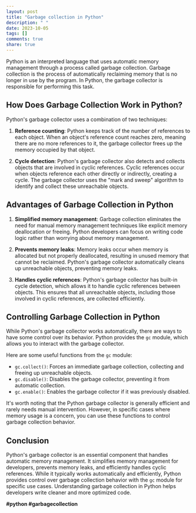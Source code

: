 ```yaml
---
layout: post
title: "Garbage collection in Python"
description: " "
date: 2023-10-05
tags: []
comments: true
share: true
---
```


Python is an interpreted language that uses automatic memory management through a process called garbage collection. Garbage collection is the process of automatically reclaiming memory that is no longer in use by the program. In Python, the garbage collector is responsible for performing this task.

## How Does Garbage Collection Work in Python?

Python's garbage collector uses a combination of two techniques:

1. **Reference counting**: Python keeps track of the number of references to each object. When an object's reference count reaches zero, meaning there are no more references to it, the garbage collector frees up the memory occupied by that object.

2. **Cycle detection**: Python's garbage collector also detects and collects objects that are involved in cyclic references. Cyclic references occur when objects reference each other directly or indirectly, creating a cycle. The garbage collector uses the "mark and sweep" algorithm to identify and collect these unreachable objects.

## Advantages of Garbage Collection in Python

1. **Simplified memory management**: Garbage collection eliminates the need for manual memory management techniques like explicit memory deallocation or freeing. Python developers can focus on writing code logic rather than worrying about memory management.

2. **Prevents memory leaks**: Memory leaks occur when memory is allocated but not properly deallocated, resulting in unused memory that cannot be reclaimed. Python's garbage collector automatically cleans up unreachable objects, preventing memory leaks.

3. **Handles cyclic references**: Python's garbage collector has built-in cycle detection, which allows it to handle cyclic references between objects. This ensures that all unreachable objects, including those involved in cyclic references, are collected efficiently.

## Controlling Garbage Collection in Python

While Python's garbage collector works automatically, there are ways to have some control over its behavior. Python provides the `gc` module, which allows you to interact with the garbage collector.

Here are some useful functions from the `gc` module:

- `gc.collect()`: Forces an immediate garbage collection, collecting and freeing up unreachable objects.
- `gc.disable()`: Disables the garbage collector, preventing it from automatic collection.
- `gc.enable()`: Enables the garbage collector if it was previously disabled.

It's worth noting that the Python garbage collector is generally efficient and rarely needs manual intervention. However, in specific cases where memory usage is a concern, you can use these functions to control garbage collection behavior.

## Conclusion

Python's garbage collector is an essential component that handles automatic memory management. It simplifies memory management for developers, prevents memory leaks, and efficiently handles cyclic references. While it typically works automatically and efficiently, Python provides control over garbage collection behavior with the `gc` module for specific use cases. Understanding garbage collection in Python helps developers write cleaner and more optimized code.

**#python #garbagecollection**